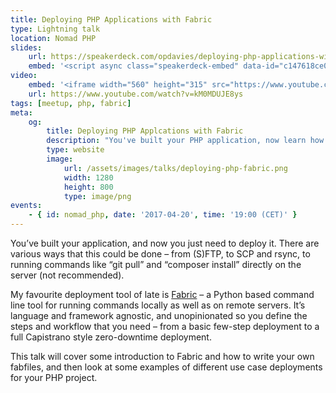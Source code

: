 ```yaml
---
title: Deploying PHP Applications with Fabric
type: Lightning talk
location: Nomad PHP
slides:
    url: https://speakerdeck.com/opdavies/deploying-php-applications-with-fabric
    embed: '<script async class="speakerdeck-embed" data-id="c147618ce07546ca92f92983c52d6a41" data-ratio="1.77777777777778" src="//speakerdeck.com/assets/embed.js"></script>'
video:
    embed: '<iframe width="560" height="315" src="https://www.youtube.com/embed/kM0MDUJE8ys" frameborder="0" allowfullscreen></iframe>'
    url: https://www.youtube.com/watch?v=kM0MDUJE8ys
tags: [meetup, php, fabric]
meta:
    og:
        title: Deploying PHP Applcations with Fabric
        description: "You've built your PHP application, now learn how to deploy it with Fabric."
        type: website
        image:
            url: /assets/images/talks/deploying-php-fabric.png
            width: 1280
            height: 800
            type: image/png
events:
    - { id: nomad_php, date: '2017-04-20', time: '19:00 (CET)' }
---
```

You’ve built your application, and now you just need to deploy it. There are various ways that this could be done – from (S)FTP, to SCP and rsync, to running commands like “git pull” and “composer install” directly on the server (not recommended).

My favourite deployment tool of late is [Fabric][1] – a Python based command line tool for running commands locally as well as on remote servers. It’s language and framework agnostic, and unopinionated so you define the steps and workflow that you need – from a basic few-step deployment to a full Capistrano style zero-downtime deployment.

This talk will cover some introduction to Fabric and how to write your own fabfiles, and then look at some examples of different use case deployments for your PHP project.

[1]: http://www.fabfile.org
